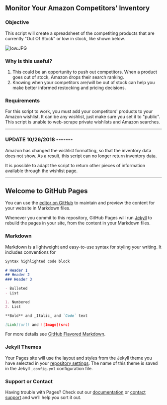 ## Monitor Your Amazon Competitors' Inventory

### Objective

This script will create a spreadsheet of the competiting products that are currently "Out Of Stock" or low in stock, like shown below.

![low.JPG](attachment:low.JPG)

### Why is this useful? 

1. This could be an opportunity to push out competitors. When a product goes out of stock, Amazon drops their search ranking. 
2. Knowing when your competitors are/will be out of stock can help you make better informed restocking and pricing decisions. 

### Requirements

For this script to work, you must add your competitors' products to your Amazon wishlist. It can be any wishlist, just make sure you set it to "public". This script is unable to web-scrape private wishlists and Amazon searches. 

----------------------------------

### UPDATE 10/26/2018 -------

Amazon has changed the wishlist formatting, so that the inventory data does not show. As a result, this script can no longer return inventory data.

It is possible to adapt the script to return other pieces of information available through the wishlist page. 

---------------------------------



## Welcome to GitHub Pages

You can use the [editor on GitHub](https://github.com/infj-octo/Amazon-Competitor-Inventory-Tracker/edit/master/README.md) to maintain and preview the content for your website in Markdown files.

Whenever you commit to this repository, GitHub Pages will run [Jekyll](https://jekyllrb.com/) to rebuild the pages in your site, from the content in your Markdown files.

### Markdown

Markdown is a lightweight and easy-to-use syntax for styling your writing. It includes conventions for

```markdown
Syntax highlighted code block

# Header 1
## Header 2
### Header 3

- Bulleted
- List

1. Numbered
2. List

**Bold** and _Italic_ and `Code` text

[Link](url) and ![Image](src)
```

For more details see [GitHub Flavored Markdown](https://guides.github.com/features/mastering-markdown/).

### Jekyll Themes

Your Pages site will use the layout and styles from the Jekyll theme you have selected in your [repository settings](https://github.com/infj-octo/Amazon-Competitor-Inventory-Tracker/settings). The name of this theme is saved in the Jekyll `_config.yml` configuration file.

### Support or Contact

Having trouble with Pages? Check out our [documentation](https://help.github.com/categories/github-pages-basics/) or [contact support](https://github.com/contact) and we’ll help you sort it out.
